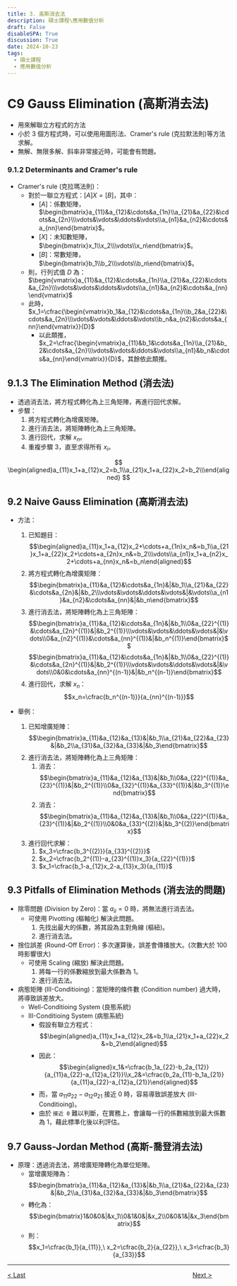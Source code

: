 ```yaml
---
title: 3. 高斯消去法
description: 碩士課程\應用數值分析
draft: False
disableSPA: True
discussion: True
date: 2024-10-23
tags:
  - 碩士課程
  - 應用數值分析
---
```

# C9 Gauss Elimination (高斯消去法)
- 用來解聯立方程式的方法
- 小於 3 個方程式時，可以使用用圖形法、Cramer's rule (克拉默法則)等方法求解。
- 無解、無限多解、斜率非常接近時，可能會有問題。
### 9.1.2 Determinants and Cramer's rule
- Cramer's rule (克拉瑪法則)：
  - 對於一聯立方程式：$[A]{X}=[B]$，其中：
    - $[A]$：係數矩陣，$\begin{bmatrix}a_{11}&a_{12}&\cdots&a_{1n}\\a_{21}&a_{22}&\cdots&a_{2n}\\\vdots&\vdots&\ddots&\vdots\\a_{n1}&a_{n2}&\cdots&a_{nn}\end{bmatrix}$。
    - $[X]$：未知數矩陣，$\begin{bmatrix}x_1\\x_2\\\vdots\\x_n\end{bmatrix}$。
    - $[B]$：常數矩陣，$\begin{bmatrix}b_1\\b_2\\\vdots\\b_n\end{bmatrix}$。
  - 則，行列式值 $D$ 為：$\begin{vmatrix}a_{11}&a_{12}&\cdots&a_{1n}\\a_{21}&a_{22}&\cdots&a_{2n}\\\vdots&\vdots&\ddots&\vdots\\a_{n1}&a_{n2}&\cdots&a_{nn}\end{vmatrix}$
  - 此時，$x_1=\cfrac{\begin{vmatrix}b_1&a_{12}&\cdots&a_{1n}\\b_2&a_{22}&\cdots&a_{2n}\\\vdots&\vdots&\ddots&\vdots\\b_n&a_{n2}&\cdots&a_{nn}\end{vmatrix}}{D}$
    - 以此類推，$x_2=\cfrac{\begin{vmatrix}a_{11}&b_1&\cdots&a_{1n}\\a_{21}&b_2&\cdots&a_{2n}\\\vdots&\vdots&\ddots&\vdots\\a_{n1}&b_n&\cdots&a_{nn}\end{vmatrix}}{D}$，其餘依此類推。

## 9.1.3 The Elimination Method (消去法)
- 透過消去法，將方程式轉化為上三角矩陣，再進行回代求解。
- 步驟：
  1. 將方程式轉化為增廣矩陣。
  2. 進行消去法，將矩陣轉化為上三角矩陣。
  3. 進行回代，求解 $x_n$。
  4. 重複步驟 3，直至求得所有 $x_i$。

$$
\begin{aligned}a_{11}x_1+a_{12}x_2=b_1\\a_{21}x_1+a_{22}x_2=b_2\\\end{aligned}
$$

## 9.2 Naive Gauss Elimination (高斯消去法)
- 方法：
  1. 已知題目：
    $$\begin{aligned}a_{11}x_1+a_{12}x_2+\cdots+a_{1n}x_n&=b_1\\a_{21}x_1+a_{22}x_2+\cdots+a_{2n}x_n&=b_2\\\vdots\\a_{n1}x_1+a_{n2}x_2+\cdots+a_{nn}x_n&=b_n\end{aligned}$$
  2. 將方程式轉化為增廣矩陣：
    $$\begin{bmatrix}a_{11}&a_{12}&\cdots&a_{1n}&|&b_1\\a_{21}&a_{22}&\cdots&a_{2n}&|&b_2\\\vdots&\vdots&\ddots&\vdots&|&\vdots\\a_{n1}&a_{n2}&\cdots&a_{nn}&|&b_n\end{bmatrix}$$
  3. 進行消去法，將矩陣轉化為上三角矩陣：
    $$\begin{bmatrix}a_{11}&a_{12}&\cdots&a_{1n}&|&b_1\\0&a_{22}^{(1)}&\cdots&a_{2n}^{(1)}&|&b_2^{(1)}\\\vdots&\vdots&\ddots&\vdots&|&\vdots\\0&a_{n2}^{(1)}&\cdots&a_{nn}^{(1)}&|&b_n^{(1)}\end{bmatrix}$$
    $$\begin{bmatrix}a_{11}&a_{12}&\cdots&a_{1n}&|&b_1\\0&a_{22}^{(1)}&\cdots&a_{2n}^{(1)}&|&b_2^{(1)}\\\vdots&\vdots&\ddots&\vdots&|&\vdots\\0&0&\cdots&a_{nn}^{(n-1)}&|&b_n^{(n-1)}\end{bmatrix}$$
  4. 進行回代，求解 $x_n$：
    $$x_n=\cfrac{b_n^{(n-1)}}{a_{nn}^{(n-1)}}$$

- 舉例：
  1. 已知增廣矩陣：
    $$\begin{bmatrix}a_{11}&a_{12}&a_{13}&|&b_1\\a_{21}&a_{22}&a_{23}&|&b_2\\a_{31}&a_{32}&a_{33}&|&b_3\end{bmatrix}$$
  2. 進行消去法，將矩陣轉化為上三角矩陣：
      1. 消去：
          $$\begin{bmatrix}a_{11}&a_{12}&a_{13}&|&b_1\\0&a_{22}^{(1)}&a_{23}^{(1)}&|&b_2^{(1)}\\0&a_{32}^{(1)}&a_{33}^{(1)}&|&b_3^{(1)}\end{bmatrix}$$
      2. 消去：
          $$\begin{bmatrix}a_{11}&a_{12}&a_{13}&|&b_1\\0&a_{22}^{(1)}&a_{23}^{(1)}&|&b_2^{(1)}\\0&0&a_{33}^{(2)}&|&b_3^{(2)}\end{bmatrix}$$
  3. 進行回代求解：
     1. $x_3=\cfrac{b_3^{(2)}}{a_{33}^{(2)}}$
     2. $x_2=\cfrac{b_2^{(1)}-a_{23}^{(1)}x_3}{a_{22}^{(1)}}$
     3. $x_1=\cfrac{b_1-a_{12}x_2-a_{13}x_3}{a_{11}}$

## 9.3 Pitfalls of Elimination Methods (消去法的問題)
- 除零問題 (Division by Zero)：當 $a_{ii}=0$ 時，將無法進行消去法。
  - 可使用 Pivotting (樞軸化) 解決此問題。
    1. 先找出最大的係數，將其設為主對角線 (樞紐)。
    2. 進行消去法。
- 捨位誤差 (Round-Off Error)：多次運算後，誤差會傳播放大。(次數大於 100 時影響很大)
  - 可使用 Scaling (縮放) 解決此問題。
    1. 將每一行的係數縮放到最大係數為 1。
    2. 進行消去法。
- 病態矩陣 (III-Conditioing)：當矩陣的條件數 (Condition number) 過大時，將導致誤差放大。
  - Well-Conditioing System (良態系統)
  - III-Conditioing System (病態系統)
    - 假設有聯立方程式：
        $$\begin{aligned}a_{11}x_1+a_{12}x_2&=b_1\\a_{21}x_1+a_{22}x_2&=b_2\end{aligned}$$
    - 因此：
        $$\begin{aligned}x_1&=\cfrac{b_1a_{22}-b_2a_{12}}{a_{11}a_{22}-a_{12}a_{21}}\\x_2&=\cfrac{b_2a_{11}-b_1a_{21}}{a_{11}a_{22}-a_{12}a_{21}}\end{aligned}$$
    - 而，當 $a_{11}a_{22}-a_{12}a_{21}$ 接近 0 時，容易導致誤差放大 (III-Conditioing)。
    - 由於 `接近 0` 難以判斷，在實務上，會讓每一行的係數縮放到最大係數為 1，藉此標準化後以利評估。

## 9.7 Gauss-Jordan Method (高斯-喬登消去法)
- 原理：透過消去法，將增廣矩陣轉化為單位矩陣。
  - 當增廣矩陣為：
      $$\begin{bmatrix}a_{11}&a_{12}&a_{13}&|&b_1\\a_{21}&a_{22}&a_{23}&|&b_2\\a_{31}&a_{32}&a_{33}&|&b_3\end{bmatrix}$$
  - 轉化為：
      $$\begin{bmatrix}1&0&0&|&x_1\\0&1&0&|&x_2\\0&0&1&|&x_3\end{bmatrix}$$
  - 則：
      $$x_1=\cfrac{b_1}{a_{11}},\ x_2=\cfrac{b_2}{a_{22}},\ x_3=\cfrac{b_3}{a_{33}}$$

---
<div style="display: grid; grid-template-columns: 1fr 4fr 1fr;">
  <div><a href="20241016_開放法">< Last</a></div>
  <div></div>
  <div><a href="20241030_LU分解與矩陣求逆">Next ></a></div>
</div>
